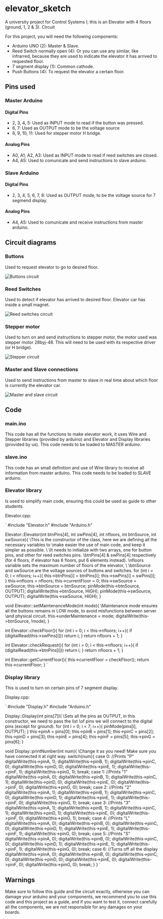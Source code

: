 # elevator_sketch

A university project for Control Systems I; this is an Elevator with 4 floors (ground, 1, 2 & 3).
Circuit

For this project, you will need the following components:

- Arduino UNO (2): Master & Slave.
- Reed Switch normally open (4): Or you can use any similar, like infrarred, because they are used to indicate the elevator it has arrived to requested floor.
- 7 segment display (1): Common cathode.
- Push Buttons (4): To request the elevator a certain floor.

## Pins used

### Master Arduino

#### Digital Pins

- 2, 3, 4, 5: Used as INPUT mode to read if the button was pressed.
- 6, 7: Used as OUTPUT mode to be the voltage source
- 8, 9, 10, 11: Used for stepper motor H bridge.

#### Analog Pins

- A0, A1, A2, A3: Used as INPUT mode to read if reed switches are closed.
- A4, A5: Used to comunicate and send instructions to slave arduino.

### Slave Arduino

#### Digital Pins

- 2, 3, 4, 5, 6, 7, 8: Used as OUTPUT mode, to be the voltage source for 7 segmend display.

#### Analog Pins

- A4, A5: Used to comunicate and receive instructions from master arduino.

## Circuit diagrams

### Buttons

Used to request elevator to go to desired floor.

![Buttons circuit](/assets/buttons.png)

### Reed Switches

Used to detect if elevator has arrived to desired floor. Elevator car has inside a small magnet.

![Reed switches circuit](/assets/reedswitch.png)

### Stepper motor

Used to turn on and send instructions to stepper motor, the motor used was stepper motor 28byj-48. This will need to be used
with its respective driver (or H bridge).

![Stepper circuit](/assets/stepper.png)

### Master and Slave connections

Used to send instructions from master to slave in real time about which floor is currently the elevator car.

![Master and slave circuit](/assets/display.png)

## Code

### main.ino

This code has all the functions to make elevator work, it uses Wire and Stepper libraries (provided by arduino) and Elevator 
and Display libraries (provided by us). This code needs to be loaded to MASTER arduino.

### slave.ino

This code has an small definition and use of Wire library to receive all information from master arduino. This code needs to be loaded to SLAVE arduino.

### Elevator library

Is used to simplify main code, ensuring this could be used as guide to other students. 

Elevator.cpp:

`
#include "Elevator.h"
#include "Arduino.h"

Elevator::Elevator(int btnPins[4], int swPins[4], int nfloors, int btnSource, int swSource){
  \\This is the constructor of the class, here we are defining all the necessary variables to
  \\make easier the use of main code, and keep it simpler as possible.
  \\
  \\It needs to initialize with two arrays, one for button pins, and other for reed switches pins.
  \\btnPins[4] & swPins[4] respectively (for 4 floors, if elevator has 6 floors, put 6 elements instead).
  \\nfloors variable sets the maximum number of floors of the elevator,
  \\
  \\btnSource and swSource are the voltage sources of buttons and switches.
  for (int i = 0; i < nfloors; i++){
    this->btnPins[i] = btnPins[i];
    this->swPins[i] = swPins[i];
  }
  this->nfloors = nfloors;
  this->currentFloor = 0;
  this->swSource = swSource;
  this->btnSource = btnSource;
  pinMode(this->btnSource, OUTPUT);
  digitalWrite(this->btnSource, HIGH);
  pinMode(this->swSource, OUTPUT);
  digitalWrite(this->swSource, HIGH);
}

void Elevator::setMaintenanceMode(int mode){
  \\Maintenance mode ensures all the buttons remains in LOW mode, to avoid misfunctions between server
  \\and physical circuit.
  this->underMaintenance = mode;
  digitalWrite(this->btnSource, !mode);
}

int Elevator::checkFloor(){
  for (int i = 0; i < this->nfloors; i++){
    if (digitalRead(this->swPins[i])) return i;
  }
  return nfloors + 1;
}

int Elevator::checkRequest(){
  for (int i = 0; i < this->nfloors; i++){
    if (digitalRead(this->btnPins[i])) return i;
  }
  return nfloors + 1;
}

int Elevator::getCurrentFloor(){
  this->currentFloor = checkFloor();
  return this->currentFloor;
}
`

### Display library

This is used to turn on certain pins of 7 segment display. 

Display.cpp:

`
#include "Display.h"
#include "Arduino.h"

Display::Display(int pins[7]){
  \\Sets all the pins as OUTPUT, in this constructor, we need to pass the list
  \\of pins we will connect to the digital pins (except for ground).
  for (int i = 0; i < 7; i++){
    pinMode(pins[i], OUTPUT);
  }
  this->pinA = pins[0];
  this->pinB = pins[1];
  this->pinC = pins[2];
  this->pinD = pins[3];
  this->pinE = pins[4];
  this->pinF = pins[5];
  this->pinG = pins[6];
}

void Display::printNumber(int num){
  \\Change it as you need! Make sure you have connected it at right way.
  switch(num){
    case 0:
      //Prints "P"
      digitalWrite(this->pinA, 1);
      digitalWrite(this->pinB, 1);
      digitalWrite(this->pinC, 0);
      digitalWrite(this->pinD, 0);
      digitalWrite(this->pinE, 1);
      digitalWrite(this->pinF, 1);
      digitalWrite(this->pinG, 1);
      break;
    case 1:
      //Prints "1"
      digitalWrite(this->pinA, 0);
      digitalWrite(this->pinB, 1);
      digitalWrite(this->pinC, 1);
      digitalWrite(this->pinD, 0);
      digitalWrite(this->pinE, 0);
      digitalWrite(this->pinF, 0);
      digitalWrite(this->pinG, 0);
      break;
    case 2:
      //Prints "2"
      digitalWrite(this->pinA, 1);
      digitalWrite(this->pinB, 1);
      digitalWrite(this->pinC, 0);
      digitalWrite(this->pinD, 1);
      digitalWrite(this->pinE, 1);
      digitalWrite(this->pinF, 0);
      digitalWrite(this->pinG, 1);
      break;
    case 3:
      //Prints "3"
      digitalWrite(this->pinA, 1);
      digitalWrite(this->pinB, 1);
      digitalWrite(this->pinC, 1);
      digitalWrite(this->pinD, 1);
      digitalWrite(this->pinE, 0);
      digitalWrite(this->pinF, 0);
      digitalWrite(this->pinG, 1);
      break;
    case 4:
      //Prints "L"
      digitalWrite(this->pinA, 0);
      digitalWrite(this->pinB, 0);
      digitalWrite(this->pinC, 0);
      digitalWrite(this->pinD, 1);
      digitalWrite(this->pinE, 1);
      digitalWrite(this->pinF, 1);
      digitalWrite(this->pinG, 0);
      break;
    case 5:
      //Prints "S"
      digitalWrite(this->pinA, 0);
      digitalWrite(this->pinB, 0);
      digitalWrite(this->pinC, 0);
      digitalWrite(this->pinD, 1);
      digitalWrite(this->pinE, 1);
      digitalWrite(this->pinF, 1);
      digitalWrite(this->pinG, 0);
      break;
    case 6:
      //Turns off all the display
      digitalWrite(this->pinA, 0);
      digitalWrite(this->pinB, 0);
      digitalWrite(this->pinC, 0);
      digitalWrite(this->pinD, 0);
      digitalWrite(this->pinE, 0);
      digitalWrite(this->pinF, 0);
      digitalWrite(this->pinG, 0);
      break;
  }
}
`
## Warnings

Make sure to follow this guide and the circuit exactly, otherwise you can damage your arduino and your components, we recommend you to use this code and this project as a guide, and if you want to test it, connect carefully all the components, we are not
responsible for any damages on your boards.
